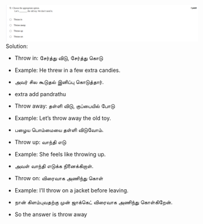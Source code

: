 ![alt text](image-4.png)
Solution:
- Throw in: சேர்த்து விடு, சேர்த்து கொடு
- Example: He threw in a few extra candies.
- அவர் சில கூடுதல் இனிப்பு கொடுத்தார்.
- extra add pandrathu

- Throw away: தள்ளி விடு, குப்பையில் போடு
- Example: Let’s throw away the old toy.
- பழைய பொம்மையை தள்ளி விடுவோம்.

- Throw up: வாந்தி எடு
- Example: She feels like throwing up.
- அவள் வாந்தி எடுக்க நினைக்கிறாள்.

- Throw on: விரைவாக அணிந்து கொள்
- Example: I’ll throw on a jacket before leaving.
- நான் கிளம்புவதற்கு முன் ஜாக்கெட் விரைவாக அணிந்து கொள்கிறேன்.

- So the answer is throw away





